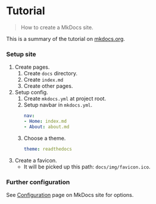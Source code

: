 # Tutorial
> How to create a MkDocs site.

This is a summary of the tutorial on [mkdocs.org](https://www.mkdocs.org/).


### Setup site

1. Create pages.
    1. Create `docs` directory.
    2. Create `index.md`
    3. Create other pages.
2. Setup config.
    1. Create `mkdocs.yml` at project root.
    2. Setup navbar in `mkdocs.yml`.
        ```yaml
        nav:
        - Home: index.md
        - About: about.md
        ```
    3. Choose a theme.
        ```yaml
        theme: readthedocs
        ```
3. Create a favicon.
    - It will be picked up this path: `docs/img/favicon.ico`.


### Further configuration

See [Configuration](https://www.mkdocs.org/user-guide/configuration/) page on MkDocs site for options.
